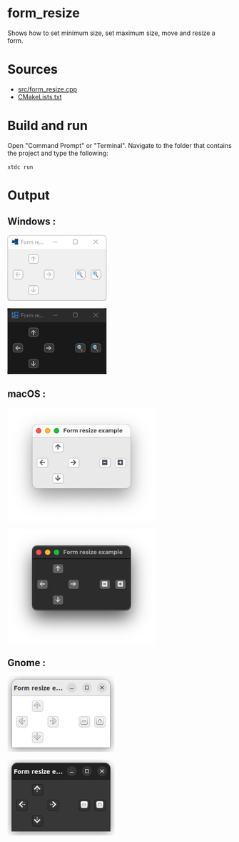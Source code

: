 # form_resize

Shows how to set minimum size, set maximum size, move and resize a form.

# Sources

* [src/form_resize.cpp](src/form_resize.cpp)
* [CMakeLists.txt](CMakeLists.txt)

# Build and run

Open "Command Prompt" or "Terminal". Navigate to the folder that contains the project and type the following:

```shell
xtdc run
```

# Output

## Windows :

![Screenshot](../../../../docs/pictures/examples/form_resize_w.png)

![Screenshot](../../../../docs/pictures/examples/form_resize_wd.png)

## macOS :

![Screenshot](../../../../docs/pictures/examples/form_resize_m.png)

![Screenshot](../../../../docs/pictures/examples/form_resize_md.png)

## Gnome :

![Screenshot](../../../../docs/pictures/examples/form_resize_g.png)

![Screenshot](../../../../docs/pictures/examples/form_resize_gd.png)

